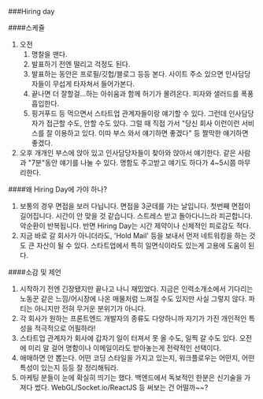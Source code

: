 ###Hiring day

####스케쥴
1. 오전
	1. 명찰을 맨다. 
	1. 발표하기 전엔 떨리고 걱정도 된다. 
	1. 발표하는 동안은 프로필/깃헙/블로그 등등 본다. 사이트 주소 있으면 인사담당자들이 무섭게 타자쳐서 들어가본다.
	1. 끝나면 더 잘할걸...하는 아쉬움과 함께 허기가 몰려온다. 피자와 샐러드를 폭풍흡입한다.
	1. 핑거푸드 등 먹으면서 스타트업 관계자들이랑 얘기할 수 있다. 그런데 인사담당자가 접근할 수도, 안할 수도 있다. 그럴 때 직접 가서 "당신 회사 이런이런 서비스를 잘 이용하고 있다. 이따 부스 와서 얘기하면 좋겠다" 등 짤막한 얘기하면 좋겠다.
1. 오후
개개인 부스에 앉아 있고 인사담당자들이 찾아와 앉아서 얘기한다. 같은 사람과 "7분"동안 얘기를 나눌 수 있다. 명함도 주고받고 얘기도 하다가 4~5시쯤 마무리한다.


####왜 Hiring Day에 가야 하나?
1. 보통의 경우 면접을 보러 다닙니다. 면접을 3군데를 가는 날입니다. 첫번째 면접이 길어집니다. 시간이 안 맞을 것 같습니다. 스트레스 받고 돌아다니느라 피곤합니다. 악순환이 반복됩니다. 반면 Hiring Day는 시간 제약이나 신체적인 피로감도 적다.
1. 지금 바로 갈 회사가 아니더라도, 'Hold Mail' 등을 보내서 먼저 네트워킹을 하는 것도 큰 자산이 될 수 있다. 스타트업에서 특히 일면식이라도 있는게 고용에 도움이 된다.

####소감 및 제언
1. 시작하기 전엔 긴장됐지만 끝나고 나니 재밌었다. 지금은 인력소개소에서 기다리는 노동꾼 같은 느낌/어시장에 나온 매물처럼 느껴질 수도 있지만 사실 그렇지 않다. 파티는 아니지만 전혀 무거운 분위기가 아니다. 
1. 각 회사가 원하는 프론트엔드 개발자의 종류도 다양하니까 자기가 가진 개인적인 특성을 적극적으로 어필하라! 
1. 스타트업 관계자가 회사에 갑자기 일이 터져서 못 올 수도, 일찍 갈 수도 있다. 오전에 미리 말 걸어 명함이나 이메일이라도 받아놓는게 전략적인 선택이다.
1. 애매하면 안 뽑는다. 어떤 코딩 스타일을 가지고 있는지, 워크플로우는 어떤지, 어떤 특성이 있는지 등등 잘 정리해둬라.
1. 마케팅 분들이 눈에 확실히 띄기는 했다. 백엔드에서 독보적인 한분은 신기술을 가져다 썼다. WebGL/Socket.io/ReactJS 등 써보는 건 어떨까~~?